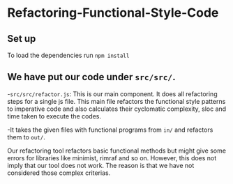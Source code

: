 # Refactoring-Functional-Style-Code
## Set up 
 To load the dependencies run `npm install`

## We have put our code under `src/src/`. 

-`src/src/refactor.js`: This is our main component. It does all refactoring steps for a single js file. 
			This main file refactors the functional style patterns to imperative code and also calculates their cyclomatic complexity, sloc and time taken to execute the codes.

-It takes the given files with functional programs from `in/` and refactors them to `out/`.
   

Our refactoring tool refactors basic functional methods but might give some errors for libraries like minimist, rimraf and so on. However, this does not imply that our tool does not work. The reason is that we have not considered those complex criterias.
